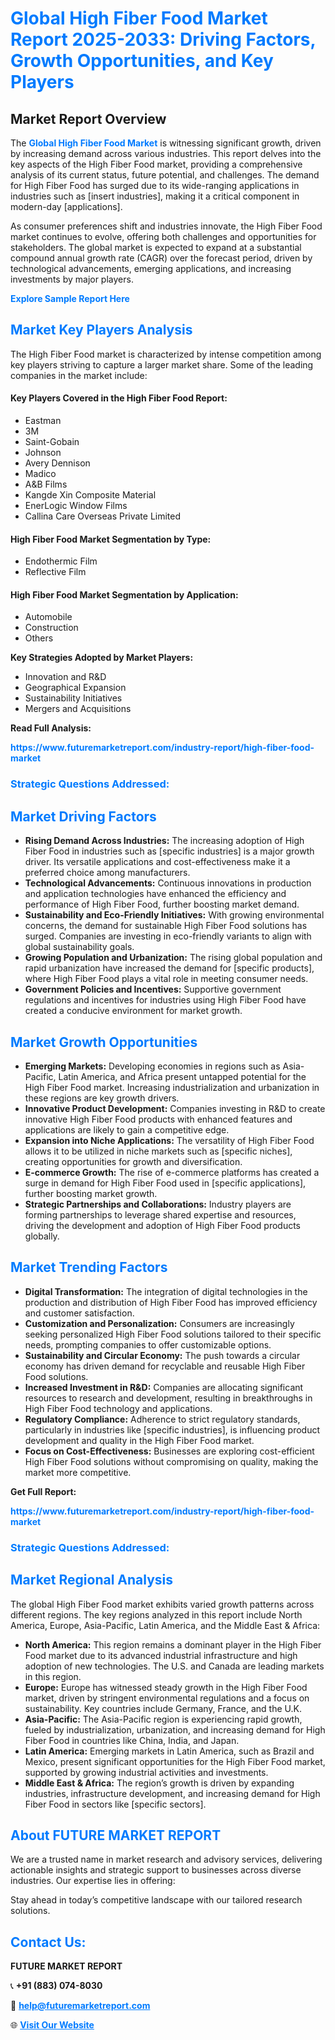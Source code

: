 <h1 style="color: #007BFF;">Global High Fiber Food Market Report 2025-2033: Driving Factors, Growth Opportunities, and Key Players</h1>

<section id="overview">
<h2>Market Report Overview</h2>
<p>The <a href="https://www.futuremarketreport.com/industry-report/high-fiber-food-market" style="color: #007BFF; text-decoration: none;"><strong>Global High Fiber Food Market</strong></a> is witnessing significant growth, driven by increasing demand across various industries. This report delves into the key aspects of the High Fiber Food market, providing a comprehensive analysis of its current status, future potential, and challenges. The demand for High Fiber Food has surged due to its wide-ranging applications in industries such as [insert industries], making it a critical component in modern-day [applications].</p>
<p>As consumer preferences shift and industries innovate, the High Fiber Food market continues to evolve, offering both challenges and opportunities for stakeholders. The global market is expected to expand at a substantial compound annual growth rate (CAGR) over the forecast period, driven by technological advancements, emerging applications, and increasing investments by major players.</p>
</section>

<section id="overview">
<p><a href="https://www.futuremarketreport.com/request-sample/reportId=35932" style="color: #007BFF; text-decoration: none;"><strong>Explore Sample Report Here</strong></a></p>
</section>

<section id="key-players">
<h2 style="color: #007BFF;">Market Key Players Analysis</h2>
<p>The High Fiber Food market is characterized by intense competition among key players striving to capture a larger market share. Some of the leading companies in the market include:</p>
<h4>Key Players Covered in the High Fiber Food Report:</h4>
<ul><li>Eastman</li><li>3M</li><li>Saint-Gobain</li><li>Johnson</li><li>Avery Dennison</li><li>Madico</li><li>A&amp;B Films</li><li>Kangde Xin Composite Material</li><li>EnerLogic Window Films</li><li>Callina Care Overseas Private Limited</li></ul>
<h4>High Fiber Food Market Segmentation by Type:</h4>
<ul><li>Endothermic Film</li><li>Reflective Film</li></ul>

<h4>High Fiber Food Market Segmentation by Application:</h4>
<ul><li>Automobile</li><li>Construction</li><li>Others</li></ul>
<p><strong>Key Strategies Adopted by Market Players:</strong></p>
<ul>
<li>Innovation and R&D</li>
<li>Geographical Expansion</li>
<li>Sustainability Initiatives</li>
<li>Mergers and Acquisitions</li>
</ul>
</section>

<section>
<p><strong>Read Full Analysis: </strong></p><a href="https://www.futuremarketreport.com/industry-report/high-fiber-food-market" style="color: #007BFF; text-decoration: none;"><strong>https://www.futuremarketreport.com/industry-report/high-fiber-food-market</strong></a>
<h3 style="color: #007BFF;">Strategic Questions Addressed:</h3>
</section>

<section id="driving-factors">
<h2 style="color: #007BFF;">Market Driving Factors</h2>
<ul>
<li><strong>Rising Demand Across Industries:</strong> The increasing adoption of High Fiber Food in industries such as [specific industries] is a major growth driver. Its versatile applications and cost-effectiveness make it a preferred choice among manufacturers.</li>
<li><strong>Technological Advancements:</strong> Continuous innovations in production and application technologies have enhanced the efficiency and performance of High Fiber Food, further boosting market demand.</li>
<li><strong>Sustainability and Eco-Friendly Initiatives:</strong> With growing environmental concerns, the demand for sustainable High Fiber Food solutions has surged. Companies are investing in eco-friendly variants to align with global sustainability goals.</li>
<li><strong>Growing Population and Urbanization:</strong> The rising global population and rapid urbanization have increased the demand for [specific products], where High Fiber Food plays a vital role in meeting consumer needs.</li>
<li><strong>Government Policies and Incentives:</strong> Supportive government regulations and incentives for industries using High Fiber Food have created a conducive environment for market growth.</li>
</ul>
</section>

<section id="growth-opportunities">
<h2 style="color: #007BFF;">Market Growth Opportunities</h2>
<ul>
<li><strong>Emerging Markets:</strong> Developing economies in regions such as Asia-Pacific, Latin America, and Africa present untapped potential for the High Fiber Food market. Increasing industrialization and urbanization in these regions are key growth drivers.</li>
<li><strong>Innovative Product Development:</strong> Companies investing in R&D to create innovative High Fiber Food products with enhanced features and applications are likely to gain a competitive edge.</li>
<li><strong>Expansion into Niche Applications:</strong> The versatility of High Fiber Food allows it to be utilized in niche markets such as [specific niches], creating opportunities for growth and diversification.</li>
<li><strong>E-commerce Growth:</strong> The rise of e-commerce platforms has created a surge in demand for High Fiber Food used in [specific applications], further boosting market growth.</li>
<li><strong>Strategic Partnerships and Collaborations:</strong> Industry players are forming partnerships to leverage shared expertise and resources, driving the development and adoption of High Fiber Food products globally.</li>
</ul>
</section>

<section id="trending-factors">
<h2 style="color: #007BFF;">Market Trending Factors</h2>
<ul>
<li><strong>Digital Transformation:</strong> The integration of digital technologies in the production and distribution of High Fiber Food has improved efficiency and customer satisfaction.</li>
<li><strong>Customization and Personalization:</strong> Consumers are increasingly seeking personalized High Fiber Food solutions tailored to their specific needs, prompting companies to offer customizable options.</li>
<li><strong>Sustainability and Circular Economy:</strong> The push towards a circular economy has driven demand for recyclable and reusable High Fiber Food solutions.</li>
<li><strong>Increased Investment in R&D:</strong> Companies are allocating significant resources to research and development, resulting in breakthroughs in High Fiber Food technology and applications.</li>
<li><strong>Regulatory Compliance:</strong> Adherence to strict regulatory standards, particularly in industries like [specific industries], is influencing product development and quality in the High Fiber Food market.</li>
<li><strong>Focus on Cost-Effectiveness:</strong> Businesses are exploring cost-efficient High Fiber Food solutions without compromising on quality, making the market more competitive.</li>
</ul>
</section>

<section>
<p><strong>Get Full Report: </strong></p><a href="https://www.futuremarketreport.com/industry-report/high-fiber-food-market" style="color: #007BFF; text-decoration: none;"><strong>https://www.futuremarketreport.com/industry-report/high-fiber-food-market</strong></a>
<h3 style="color: #007BFF;">Strategic Questions Addressed:</h3>
</section>


<section id="regional-analysis">
<h2 style="color: #007BFF;">Market Regional Analysis</h2>
<p>The global High Fiber Food market exhibits varied growth patterns across different regions. The key regions analyzed in this report include North America, Europe, Asia-Pacific, Latin America, and the Middle East & Africa:</p>
<ul>
<li><strong>North America:</strong> This region remains a dominant player in the High Fiber Food market due to its advanced industrial infrastructure and high adoption of new technologies. The U.S. and Canada are leading markets in this region.</li>
<li><strong>Europe:</strong> Europe has witnessed steady growth in the High Fiber Food market, driven by stringent environmental regulations and a focus on sustainability. Key countries include Germany, France, and the U.K.</li>
<li><strong>Asia-Pacific:</strong> The Asia-Pacific region is experiencing rapid growth, fueled by industrialization, urbanization, and increasing demand for High Fiber Food in countries like China, India, and Japan.</li>
<li><strong>Latin America:</strong> Emerging markets in Latin America, such as Brazil and Mexico, present significant opportunities for the High Fiber Food market, supported by growing industrial activities and investments.</li>
<li><strong>Middle East & Africa:</strong> The region’s growth is driven by expanding industries, infrastructure development, and increasing demand for High Fiber Food in sectors like [specific sectors].</li>
</ul>
</section>

<footer>
<h2 style="color: #007BFF;">About FUTURE MARKET REPORT</h2>
<p>We are a trusted name in market research and advisory services, delivering actionable insights and strategic support to businesses across diverse industries. Our expertise lies in offering:</p>

<p>Stay ahead in today’s competitive landscape with our tailored research solutions.</p>

<h2 style="color: #007BFF;">Contact Us:</h2>
<p><strong>FUTURE MARKET REPORT</strong></p>
<p>📞 <strong>+91 (883) 074-8030</strong></p>
<p>📧 <strong><a href="mailto:help@futuremarketreport.com" style="color: #007BFF;">help@futuremarketreport.com</a></strong></p>
<p>🌐 <strong><a href="https://www.futuremarketreport.com/" style="color: #007BFF;">Visit Our Website</a></strong></p>
</footer>